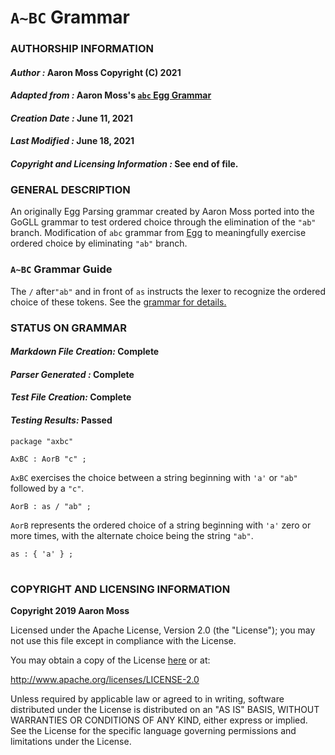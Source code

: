 # `A~BC` Grammar
### **AUTHORSHIP INFORMATION**
#### *Author :* Aaron Moss Copyright (C) 2021
#### *Adapted from :* Aaron Moss's [`abc` Egg Grammar](https://github.com/bruceiv/egg/blob/deriv/grammars/abc.egg)
#### *Creation Date :* June 11, 2021 
#### *Last Modified :* June 18, 2021
#### *Copyright and Licensing Information :* See end of file.
###  **GENERAL DESCRIPTION**
An originally Egg Parsing grammar created by Aaron Moss ported into the GoGLL grammar to test ordered choice through the elimination of the `"ab"` branch. Modification of `abc` grammar from [Egg](https://github.com/bruceiv/egg/blob/deriv/grammars/abc.egg) to meaningfully exercise ordered choice by eliminating `"ab"` branch.
### **`A~BC` Grammar Guide**
The `/` after`"ab"` and in front of `as` instructs the lexer to recognize the ordered choice of these tokens. See the [grammar for details.](../../gogll.md)
### **STATUS ON GRAMMAR**
#### *Markdown File Creation:* Complete
#### *Parser Generated :* Complete
#### *Test File Creation:* Complete
#### *Testing Results:* Passed
```
package "axbc"

AxBC : AorB "c" ;
```
`AxBC` exercises the choice between a string beginning with `'a'` or `"ab"` followed by a `"c"`.
```
AorB : as / "ab" ;
```
`AorB` represents the ordered choice of a string beginning with `'a'` zero or more times, with the alternate choice being the string `"ab"`.
```
as : { 'a' } ;
```
#
### **COPYRIGHT AND LICENSING INFORMATION**
**Copyright 2019 Aaron Moss**

Licensed under the Apache License, Version 2.0 (the "License"); you may not use this file except in compliance with the License.

You may obtain a copy of the License [here](http://www.apache.org/licenses/LICENSE-2.0) or at:

http://www.apache.org/licenses/LICENSE-2.0

Unless required by applicable law or agreed to in writing, software distributed under the License is distributed on an "AS IS" BASIS, WITHOUT WARRANTIES OR CONDITIONS OF ANY KIND, either express or implied. See the License for the specific language governing permissions and limitations under the License.

